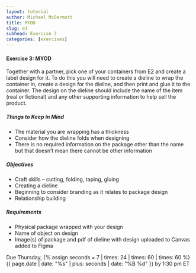 ```yaml
---
layout: tutorial
author: Michael McDermott
title: MYOD
slug: e3
subhead: Exercise 3
categories: [exercises]
---
```

#### Exercise 3: MYOD
Together with a partner, pick one of your containers from E2 and create a label design for it. To do this you will need to create a dieline to wrap the container in, create a design for the dieline, and then print and glue it to the container. The design on the dieline should include the name of the item (real or fictional) and any other supporting information to help sell the product.

##### Things to Keep in Mind
* The material you are wrapping has a thickness
* Consider how the dieline folds when designing
* There is no required information on the package other than the name but that doesn’t mean there cannot be other information

##### Objectives
* Craft skills – cutting, folding, taping, gluing
* Creating a dieline
* Beginning to consider branding as it relates to package design
* Relationship building

##### Requirements
* Physical package wrapped with your design
* Name of object on design
* Image(s) of package and pdf of dieline with design uploaded to Canvas added to Figma

<span class="due">Due Thursday, {% assign seconds = 7 | times: 24 | times: 60 | times: 60 %}{{ page.date | date: "%s" | plus: seconds | date: "%B %d" }} by 1:30 pm ET</span>